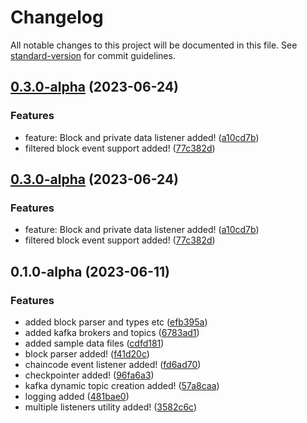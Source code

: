 # Changelog

All notable changes to this project will be documented in this file. See [standard-version](https://github.com/conventional-changelog/standard-version) for commit guidelines.

## [0.3.0-alpha](https://github.com/caner-emec/paratonnerre/compare/v0.1.0-alpha...v0.3.0-alpha) (2023-06-24)


### Features

* feature: Block and private data listener added! ([a10cd7b](https://github.com/caner-emec/paratonnerre/commit/a10cd7bf1de58a0a5810d40e8dea5e54bc0f977e))
* filtered block event support added! ([77c382d](https://github.com/caner-emec/paratonnerre/commit/77c382d1b90dc5d5a633b0fba8e33797549a8b32))

## [0.3.0-alpha](https://github.com/caner-emec/paratonnerre/compare/v0.1.0-alpha...v0.3.0-alpha) (2023-06-24)


### Features

* feature: Block and private data listener added! ([a10cd7b](https://github.com/caner-emec/paratonnerre/commit/a10cd7bf1de58a0a5810d40e8dea5e54bc0f977e))
* filtered block event support added! ([77c382d](https://github.com/caner-emec/paratonnerre/commit/77c382d1b90dc5d5a633b0fba8e33797549a8b32))

## 0.1.0-alpha (2023-06-11)


### Features

* added block parser and types etc ([efb395a](https://github.com/caner-emec/paratonnerre/commit/efb395ab011ebf474e6df9d9efb8782e460570dc))
* added kafka brokers and topics ([6783ad1](https://github.com/caner-emec/paratonnerre/commit/6783ad170faa5ee9ce6ff8a6400bd166bb7ded0a))
* added sample data files ([cdfd181](https://github.com/caner-emec/paratonnerre/commit/cdfd1818db3f92af59084930f07b5c487ca1e7e2))
* block parser added! ([f41d20c](https://github.com/caner-emec/paratonnerre/commit/f41d20c027d87ac851bfe29e72cf742eed78b874))
* chaincode event listener added! ([fd6ad70](https://github.com/caner-emec/paratonnerre/commit/fd6ad7008cbb4be04cfe51d398c90c3ce81d11fe))
* checkpointer added! ([96fa6a3](https://github.com/caner-emec/paratonnerre/commit/96fa6a3585a0b53d91435df53ff62aa09fdc33f8))
* kafka dynamic topic creation added! ([57a8caa](https://github.com/caner-emec/paratonnerre/commit/57a8caac04eef1e60120378d215f2410a9bbebf1))
* logging added ([481bae0](https://github.com/caner-emec/paratonnerre/commit/481bae0b3dfabffcb237cde74d9530695a12f773))
* multiple listeners utility added! ([3582c6c](https://github.com/caner-emec/paratonnerre/commit/3582c6c3d53fb382bd7196a71d73efb7ea6796fa))

